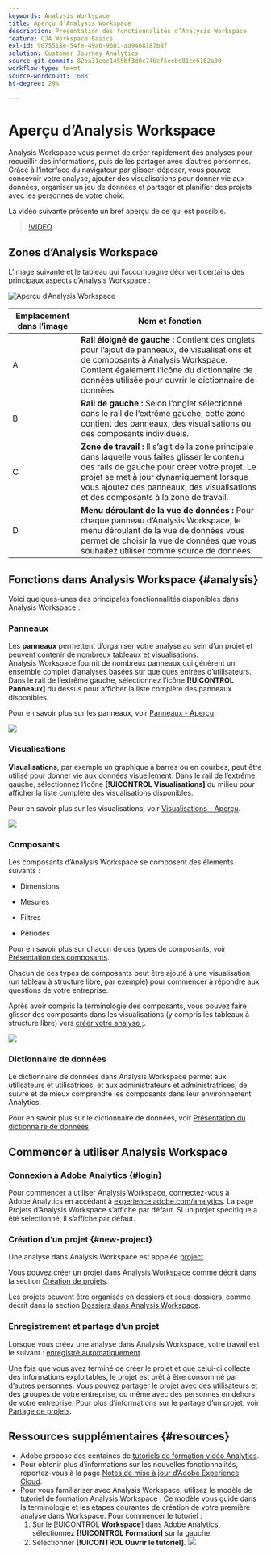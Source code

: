 ```yaml
---
keywords: Analysis Workspace
title: Aperçu d’Analysis Workspace
description: Présentation des fonctionnalités d’Analysis Workspace
feature: CJA Workspace Basics
exl-id: 9075518e-54fe-49a6-9601-aa9468187b8f
solution: Customer Journey Analytics
source-git-commit: 82ba31eec1455bf3d0c746cf5eebc81ce6162a00
workflow-type: tm+mt
source-wordcount: '688'
ht-degree: 29%

---
```


# Aperçu d’Analysis Workspace

Analysis Workspace vous permet de créer rapidement des analyses pour recueillir des informations, puis de les partager avec d’autres personnes. Grâce à l’interface du navigateur par glisser-déposer, vous pouvez concevoir votre analyse, ajouter des visualisations pour donner vie aux données, organiser un jeu de données et partager et planifier des projets avec les personnes de votre choix.

La vidéo suivante présente un bref aperçu de ce qui est possible.

>[!VIDEO](https://video.tv.adobe.com/v/26266/?quality=12)

## Zones d’Analysis Workspace

L’image suivante et le tableau qui l’accompagne décrivent certains des principaux aspects d’Analysis Workspace :

![Aperçu d’Analysis Workspace](assets/analysis-workspace-overvew.png)

| Emplacement dans l’image | Nom et fonction |
|---------|----------|
| A   | **Rail éloigné de gauche :** Contient des onglets pour l’ajout de panneaux, de visualisations et de composants à Analysis Workspace. Contient également l’icône du dictionnaire de données utilisée pour ouvrir le dictionnaire de données. |
| B | **Rail de gauche :** Selon l’onglet sélectionné dans le rail de l’extrême gauche, cette zone contient des panneaux, des visualisations ou des composants individuels. |
| C   | **Zone de travail :** Il s’agit de la zone principale dans laquelle vous faites glisser le contenu des rails de gauche pour créer votre projet. Le projet se met à jour dynamiquement lorsque vous ajoutez des panneaux, des visualisations et des composants à la zone de travail. |
| D | **Menu déroulant de la vue de données :** Pour chaque panneau d’Analysis Workspace, le menu déroulant de la vue de données vous permet de choisir la vue de données que vous souhaitez utiliser comme source de données. |

## Fonctions dans Analysis Workspace {#analysis}

Voici quelques-unes des principales fonctionnalités disponibles dans Analysis Workspace :

### Panneaux

Les **panneaux** permettent d’organiser votre analyse au sein d’un projet et peuvent contenir de nombreux tableaux et visualisations. Analysis Workspace fournit de nombreux panneaux qui génèrent un ensemble complet d’analyses basées sur quelques entrées d’utilisateurs. Dans le rail de l’extrême gauche, sélectionnez l’icône **[!UICONTROL Panneaux]** du dessus pour afficher la liste complète des panneaux disponibles.

Pour en savoir plus sur les panneaux, voir [Panneaux - Aperçu](/help/analysis-workspace/c-panels/panels.md).

![](assets/build-panels.png)

### Visualisations

**Visualisations**, par exemple un graphique à barres ou en courbes, peut être utilisé pour donner vie aux données visuellement. Dans le rail de l’extrême gauche, sélectionnez l’icône **[!UICONTROL Visualisations]** du milieu pour afficher la liste complète des visualisations disponibles.

Pour en savoir plus sur les visualisations, voir [Visualisations - Aperçu](/help/analysis-workspace/visualizations/freeform-analysis-visualizations.md).

![](assets/build-visualizations.png)

### Composants

Les composants d’Analysis Workspace se composent des éléments suivants :

* Dimensions

* Mesures

* Filtres

* Périodes

Pour en savoir plus sur chacun de ces types de composants, voir [Présentation des composants](/help/components/overview.md).

Chacun de ces types de composants peut être ajouté à une visualisation (un tableau à structure libre, par exemple) pour commencer à répondre aux questions de votre entreprise.

Après avoir compris la terminologie des composants, vous pouvez faire glisser des composants dans les visualisations (y compris les tableaux à structure libre) vers [créer votre analyse ;](/help/analysis-workspace/visualizations/freeform-table/freeform-table.md).

![](assets/build-components.png)

### Dictionnaire de données

Le dictionnaire de données dans Analysis Workspace permet aux utilisateurs et utilisatrices, et aux administrateurs et administratrices, de suivre et de mieux comprendre les composants dans leur environnement Analytics.

Pour en savoir plus sur le dictionnaire de données, voir [Présentation du dictionnaire de données](/help/components/data-dictionary/data-dictionary-overview.md).

## Commencer à utiliser Analysis Workspace

### Connexion à Adobe Analytics {#login}

Pour commencer à utiliser Analysis Workspace, connectez-vous à Adobe Analytics en accédant à [experience.adobe.com/analytics](https://experience.adobe.com/analytics). La page Projets d’Analysis Workspace s’affiche par défaut. Si un projet spécifique a été sélectionné, il s’affiche par défaut.

### Création d’un projet {#new-project}

Une analyse dans Analysis Workspace est appelée [project](/help/analysis-workspace/build-workspace-project/freeform-overview.md).

Vous pouvez créer un projet dans Analysis Workspace comme décrit dans la section [Création de projets](/help/analysis-workspace/build-workspace-project/create-projects.md).

Les projets peuvent être organisés en dossiers et sous-dossiers, comme décrit dans la section [Dossiers dans Analysis Workspace](/help/analysis-workspace/build-workspace-project/workspace-folders/about-folders.md).

### Enregistrement et partage d’un projet

Lorsque vous créez une analyse dans Analysis Workspace, votre travail est le suivant : [enregistré automatiquement](/help/analysis-workspace/build-workspace-project/save-projects.md).

Une fois que vous avez terminé de créer le projet et que celui-ci collecte des informations exploitables, le projet est prêt à être consommé par d’autres personnes. Vous pouvez partager le projet avec des utilisateurs et des groupes de votre entreprise, ou même avec des personnes en dehors de votre entreprise. Pour plus d’informations sur le partage d’un projet, voir [Partage de projets](/help/analysis-workspace/curate-share/share-projects.md).

## Ressources supplémentaires {#resources}

* Adobe propose des centaines de [tutoriels de formation vidéo Analytics](https://experienceleague.adobe.com/docs/analytics-learn/tutorials/overview.html?lang=fr).
* Pour obtenir plus dʼinformations sur les nouvelles fonctionnalités, reportez-vous à la page [Notes de mise à jour dʼAdobe Experience Cloud](https://experienceleague.adobe.com/docs/release-notes/experience-cloud/current.html?lang=fr#analytics).
* Pour vous familiariser avec Analysis Workspace, utilisez le modèle de tutoriel de formation Analysis Workspace . Ce modèle vous guide dans la terminologie et les étapes courantes de création de votre première analyse dans Workspace. Pour commencer le tutoriel :
   1. Sur le [!UICONTROL **Workspace**] dans Adobe Analytics, sélectionnez **[!UICONTROL Formation]** sur la gauche.
   1. Sélectionner **[!UICONTROL Ouvrir le tutoriel]**.
      ![](assets/training-tutorial.png)
